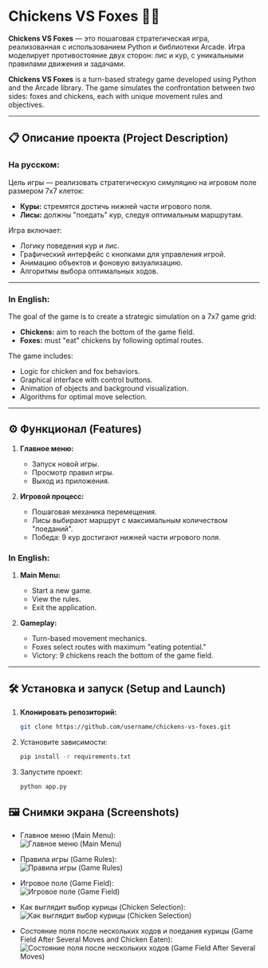 # Chickens VS Foxes 🦊🐔

**Chickens VS Foxes** — это пошаговая стратегическая игра, реализованная с использованием Python и библиотеки Arcade. Игра моделирует противостояние двух сторон: лис и кур, с уникальными правилами движения и задачами.

**Chickens VS Foxes** is a turn-based strategy game developed using Python and the Arcade library. The game simulates the confrontation between two sides: foxes and chickens, each with unique movement rules and objectives.

---

## 📋 Описание проекта (Project Description)

### На русском:
Цель игры — реализовать стратегическую симуляцию на игровом поле размером 7x7 клеток:
- **Куры:** стремятся достичь нижней части игрового поля.
- **Лисы:** должны "поедать" кур, следуя оптимальным маршрутам.

Игра включает:
- Логику поведения кур и лис.
- Графический интерфейс с кнопками для управления игрой.
- Анимацию объектов и фоновую визуализацию.
- Алгоритмы выбора оптимальных ходов.

---

### In English:
The goal of the game is to create a strategic simulation on a 7x7 game grid:
- **Chickens:** aim to reach the bottom of the game field.
- **Foxes:** must "eat" chickens by following optimal routes.

The game includes:
- Logic for chicken and fox behaviors.
- Graphical interface with control buttons.
- Animation of objects and background visualization.
- Algorithms for optimal move selection.

---

## ⚙️ Функционал (Features)

1. **Главное меню:**
   - Запуск новой игры.
   - Просмотр правил игры.
   - Выход из приложения.

2. **Игровой процесс:**
   - Пошаговая механика перемещения.
   - Лисы выбирают маршрут с максимальным количеством "поеданий".
   - Победа: 9 кур достигают нижней части игрового поля.

### In English:
1. **Main Menu:**
   - Start a new game.
   - View the rules.
   - Exit the application.

2. **Gameplay:**
   - Turn-based movement mechanics.
   - Foxes select routes with maximum "eating potential."
   - Victory: 9 chickens reach the bottom of the game field.

---

## 🛠️ Установка и запуск (Setup and Launch)

1. **Клонировать репозиторий:**
   ```bash
   git clone https://github.com/username/chickens-vs-foxes.git
   ```
2. Установите зависимости:
   ```bash
   pip install -r requirements.txt
   ```
3. Запустите проект:
   ```bash
   python app.py
   ```

## 🖼️ Снимки экрана (Screenshots)

- Главное меню (Main Menu):  
  ![Главное меню (Main Menu)](path/to/screenshot1.png)

- Правила игры (Game Rules):  
  ![Правила игры (Game Rules)](path/to/screenshot2.png)

- Игровое поле (Game Field):  
  ![Игровое поле (Game Field)](path/to/screenshot3.png)

- Как выглядит выбор курицы (Chicken Selection):  
  ![Как выглядит выбор курицы (Chicken Selection)](path/to/screenshot4.png)

- Состояние поля после нескольких ходов и поедания курицы (Game Field After Several Moves and Chicken Eaten):  
  ![Состояние поля после нескольких ходов (Game Field After Several Moves)](path/to/screenshot5.png)


